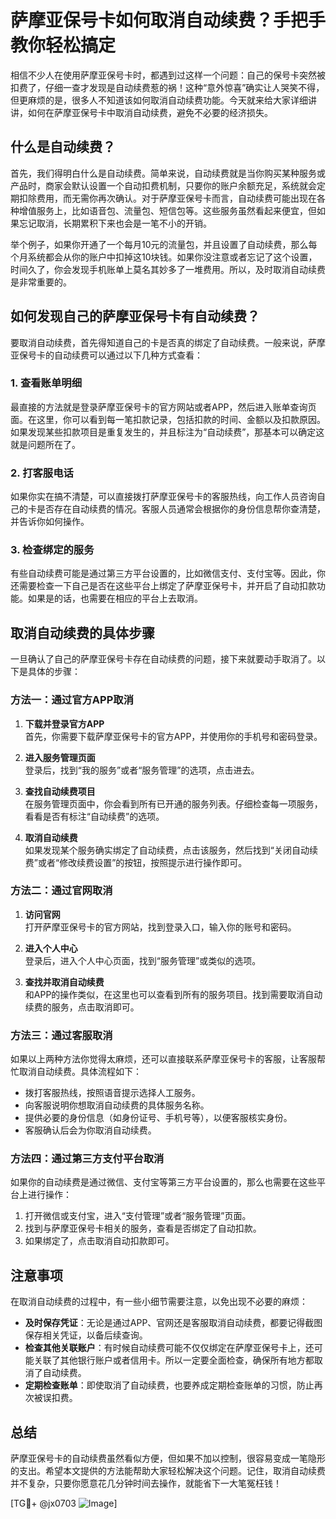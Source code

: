 # 萨摩亚保号卡如何取消自动续费？手把手教你轻松搞定

相信不少人在使用萨摩亚保号卡时，都遇到过这样一个问题：自己的保号卡突然被扣费了，仔细一查才发现是自动续费惹的祸！这种“意外惊喜”确实让人哭笑不得，但更麻烦的是，很多人不知道该如何取消自动续费功能。今天就来给大家详细讲讲，如何在萨摩亚保号卡中取消自动续费，避免不必要的经济损失。

## 什么是自动续费？

首先，我们得明白什么是自动续费。简单来说，自动续费就是当你购买某种服务或产品时，商家会默认设置一个自动扣费机制，只要你的账户余额充足，系统就会定期扣除费用，而无需你再次确认。对于萨摩亚保号卡而言，自动续费可能出现在各种增值服务上，比如语音包、流量包、短信包等。这些服务虽然看起来便宜，但如果忘记取消，长期累积下来也会是一笔不小的开销。

举个例子，如果你开通了一个每月10元的流量包，并且设置了自动续费，那么每个月系统都会从你的账户中扣掉这10块钱。如果你没注意或者忘记了这个设置，时间久了，你会发现手机账单上莫名其妙多了一堆费用。所以，及时取消自动续费是非常重要的。

## 如何发现自己的萨摩亚保号卡有自动续费？

要取消自动续费，首先得知道自己的卡是否真的绑定了自动续费。一般来说，萨摩亚保号卡的自动续费可以通过以下几种方式查看：

### 1. 查看账单明细
最直接的方法就是登录萨摩亚保号卡的官方网站或者APP，然后进入账单查询页面。在这里，你可以看到每一笔扣款记录，包括扣款的时间、金额以及扣款原因。如果发现某些扣款项目是重复发生的，并且标注为“自动续费”，那基本可以确定这就是问题所在了。

### 2. 打客服电话
如果你实在搞不清楚，可以直接拨打萨摩亚保号卡的客服热线，向工作人员咨询自己的卡是否存在自动续费的情况。客服人员通常会根据你的身份信息帮你查清楚，并告诉你如何操作。

### 3. 检查绑定的服务
有些自动续费可能是通过第三方平台设置的，比如微信支付、支付宝等。因此，你还需要检查一下自己是否在这些平台上绑定了萨摩亚保号卡，并开启了自动扣款功能。如果是的话，也需要在相应的平台上去取消。

## 取消自动续费的具体步骤

一旦确认了自己的萨摩亚保号卡存在自动续费的问题，接下来就要动手取消了。以下是具体的步骤：

### 方法一：通过官方APP取消
1. **下载并登录官方APP**  
   首先，你需要下载萨摩亚保号卡的官方APP，并使用你的手机号和密码登录。
   
2. **进入服务管理页面**  
   登录后，找到“我的服务”或者“服务管理”的选项，点击进去。

3. **查找自动续费项目**  
   在服务管理页面中，你会看到所有已开通的服务列表。仔细检查每一项服务，看看是否有标注“自动续费”的选项。

4. **取消自动续费**  
   如果发现某个服务确实绑定了自动续费，点击该服务，然后找到“关闭自动续费”或者“修改续费设置”的按钮，按照提示进行操作即可。

### 方法二：通过官网取消
1. **访问官网**  
   打开萨摩亚保号卡的官方网站，找到登录入口，输入你的账号和密码。

2. **进入个人中心**  
   登录后，进入个人中心页面，找到“服务管理”或类似的选项。

3. **查找并取消自动续费**  
   和APP的操作类似，在这里也可以查看到所有的服务项目。找到需要取消自动续费的服务，点击取消即可。

### 方法三：通过客服取消
如果以上两种方法你觉得太麻烦，还可以直接联系萨摩亚保号卡的客服，让客服帮忙取消自动续费。具体流程如下：
- 拨打客服热线，按照语音提示选择人工服务。
- 向客服说明你想取消自动续费的具体服务名称。
- 提供必要的身份信息（如身份证号、手机号等），以便客服核实身份。
- 客服确认后会为你取消自动续费。

### 方法四：通过第三方支付平台取消
如果你的自动续费是通过微信、支付宝等第三方平台设置的，那么也需要在这些平台上进行操作：
1. 打开微信或支付宝，进入“支付管理”或者“服务管理”页面。
2. 找到与萨摩亚保号卡相关的服务，查看是否绑定了自动扣款。
3. 如果绑定了，点击取消自动扣款即可。

## 注意事项

在取消自动续费的过程中，有一些小细节需要注意，以免出现不必要的麻烦：
- **及时保存凭证**：无论是通过APP、官网还是客服取消自动续费，都要记得截图保存相关凭证，以备后续查询。
- **检查其他关联账户**：有时候自动续费可能不仅仅绑定在萨摩亚保号卡上，还可能关联了其他银行账户或者信用卡。所以一定要全面检查，确保所有地方都取消了自动续费。
- **定期检查账单**：即使取消了自动续费，也要养成定期检查账单的习惯，防止再次被误扣费。

## 总结

萨摩亚保号卡的自动续费虽然看似方便，但如果不加以控制，很容易变成一笔隐形的支出。希望本文提供的方法能帮助大家轻松解决这个问题。记住，取消自动续费并不复杂，只要你愿意花几分钟时间去操作，就能省下一大笔冤枉钱！

[TG💪+ @jx0703 ![Image](https://github.com/user-attachments/assets/dbca1d08-cadb-493c-b0ec-ad6f7a83f270)]